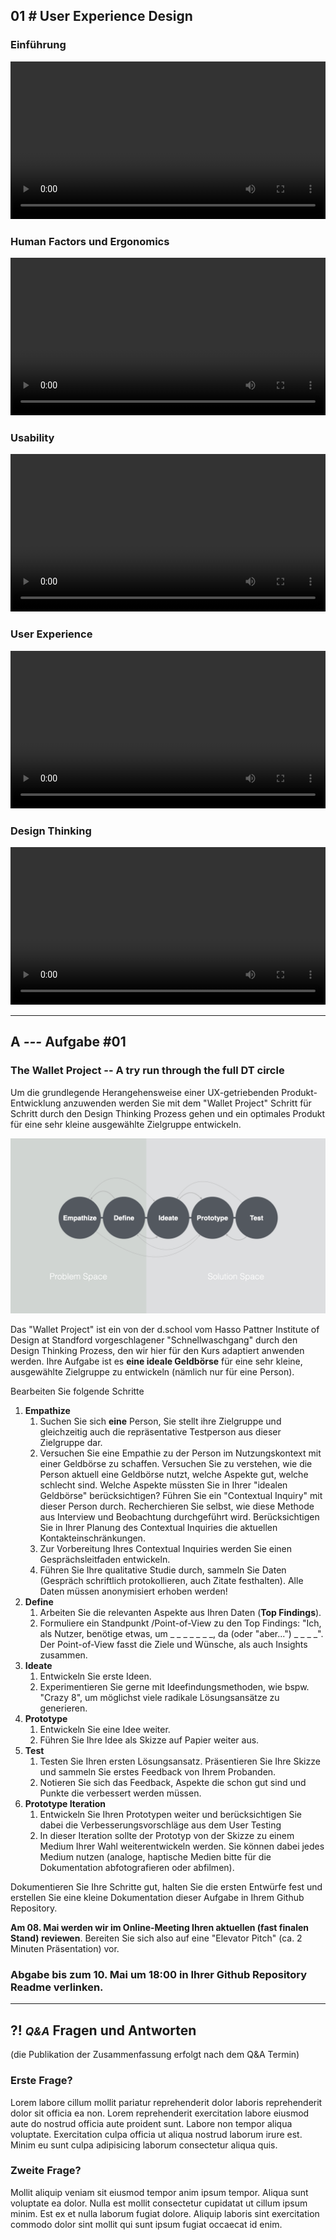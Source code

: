 ## **01 _#_** User Experience Design

### Einführung
<video controls width="100%"> 
    <source src="https://lehre.gabriel-rausch.de/HFU/IFD_SoSe20/L01/01_Einfuehrung.mp4" type="video/mp4"> 
    <a href="https://lehre.gabriel-rausch.de/HFU/IFD_SoSe20/L01/01_Einfuehrung.mp4">Zum Video</a>
</video>

### Human Factors und Ergonomics
<video controls width="100%"> 
    <source src="https://lehre.gabriel-rausch.de/HFU/IFD_SoSe20/L01/02_Human_Factors_and_Ergonomics.mp4" type="video/mp4"> 
    <a href="https://lehre.gabriel-rausch.de/HFU/IFD_SoSe20/L01/02_Human_Factors_and_Ergonomics.mp4">Zum Video</a>
</video>

### Usability
<video controls width="100%"> 
    <source src="https://lehre.gabriel-rausch.de/HFU/IFD_SoSe20/L01/03_Usability.mp4" type="video/mp4"> 
    <a href="https://lehre.gabriel-rausch.de/HFU/IFD_SoSe20/L01/03_Usability.mp4">Zum Video</a>
</video>

### User Experience
<video controls width="100%"> 
    <source src="https://lehre.gabriel-rausch.de/HFU/IFD_SoSe20/L01/04_User_Experience.mp4" type="video/mp4"> 
    <a href="https://lehre.gabriel-rausch.de/HFU/IFD_SoSe20/L01/04_User_Experience.mp4">Zum Video</a>
</video>

### Design Thinking
<video controls width="100%"> 
    <source src="https://lehre.gabriel-rausch.de/HFU/IFD_SoSe20/L01/05_Design_Thinking.mp4" type="video/mp4"> 
    <a href="https://lehre.gabriel-rausch.de/HFU/IFD_SoSe20/L01/05_Design_Thinking.mp4">Zum Video</a>
</video>

---


## **A _---_** Aufgabe #01
### The Wallet Project -- A try run through the full DT circle

Um die grundlegende Herangehensweise einer UX-getriebenden Produkt-Entwicklung anzuwenden werden Sie mit dem "Wallet Project" Schritt für Schritt durch den Design Thinking Prozess gehen und ein optimales Produkt für eine sehr kleine ausgewählte Zielgruppe entwickeln.

![5-stufiger Design Thinking Prozess nach d.school Bootcamp Bootleg (HPI)](5_Phased_Design_Thinking_Process_DSchool.png)

Das "Wallet Project" ist ein von der d.school vom Hasso Pattner Institute of Design at Standford vorgeschlagener "Schnellwaschgang" durch den Design Thinking Prozess, den wir hier für den Kurs adaptiert anwenden werden. Ihre Aufgabe ist es **eine ideale Geldbörse** für eine sehr kleine, ausgewählte Zielgruppe zu entwickeln (nämlich nur für eine Person). 

Bearbeiten Sie folgende Schritte

1. **Empathize**
    1. Suchen Sie sich **eine** Person, Sie stellt ihre Zielgruppe und gleichzeitig auch die repräsentative Testperson aus dieser Zielgruppe dar.
    2. Versuchen Sie eine Empathie zu der Person im Nutzungskontext mit einer Geldbörse zu schaffen. Versuchen Sie zu verstehen, wie die Person aktuell eine Geldbörse nutzt, welche Aspekte gut, welche schlecht sind. Welche Aspekte müssten Sie in Ihrer "idealen Geldbörse" berücksichtigen? Führen Sie ein "Contextual Inquiry" mit dieser Person durch. Recherchieren Sie selbst, wie diese Methode aus Interview und Beobachtung durchgeführt wird. Berücksichtigen Sie in Ihrer Planung des Contextual Inquiries die aktuellen Kontakteinschränkungen.
    3. Zur Vorbereitung Ihres Contextual Inquiries werden Sie einen Gesprächsleitfaden entwickeln. 
    4. Führen Sie Ihre qualitative Studie durch, sammeln Sie Daten (Gespräch schriftlich protokollieren, auch Zitate festhalten). Alle Daten müssen anonymisiert erhoben werden!
2. **Define**
    1. Arbeiten Sie die relevanten Aspekte aus Ihren Daten (**Top Findings**).
    2. Formuliere ein Standpunkt /Point-of-View zu den Top Findings: "Ich, als Nutzer, benötige etwas, um _ _ _ _ _ _ _, da (oder "aber...") _ _ _ _". Der Point-of-View fasst die Ziele und Wünsche, als auch Insights zusammen.
3. **Ideate**
    1. Entwickeln Sie erste Ideen. 
    2. Experimentieren Sie gerne mit Ideefindungsmethoden, wie bspw. "Crazy 8", um möglichst viele radikale Lösungsansätze zu generieren.
4. **Prototype**
    1. Entwickeln Sie eine Idee weiter.
    2. Führen Sie Ihre Idee als Skizze auf Papier weiter aus.
5. **Test**
    1. Testen Sie Ihren ersten Lösungsansatz. Präsentieren Sie Ihre Skizze und sammeln Sie erstes Feedback von Ihrem Probanden.
    2. Notieren Sie sich das Feedback, Aspekte die schon gut sind und Punkte die verbessert werden müssen.
6. **Prototype Iteration**
    1. Entwickeln Sie Ihren Prototypen weiter und berücksichtigen Sie dabei die Verbesserungsvorschläge aus dem User Testing
    2. In dieser Iteration sollte der Prototyp von der Skizze zu einem Medium Ihrer Wahl weiterentwickeln werden. Sie können dabei jedes Medium nutzen (analoge, haptische Medien bitte für die Dokumentation abfotografieren oder abfilmen).

Dokumentieren Sie Ihre Schritte gut, halten Sie die ersten Entwürfe fest und erstellen Sie eine kleine Dokumentation dieser Aufgabe in Ihrem Github Repository.

**Am 08. Mai werden wir im Online-Meeting Ihren aktuellen (fast finalen Stand) reviewen**. Bereiten Sie sich also auf eine "Elevator Pitch" (ca. 2 Minuten Präsentation) vor.

### Abgabe bis zum 10. Mai um 18:00 in Ihrer Github Repository Readme verlinken.


---


## **?! _<small>Q&A</small>_** Fragen und Antworten
(die Publikation der Zusammenfassung erfolgt nach dem Q&A Termin)


### Erste Frage?
Lorem labore cillum mollit pariatur reprehenderit dolor laboris reprehenderit dolor sit officia ea non. Lorem reprehenderit exercitation labore eiusmod aute do nostrud officia aute proident sunt. Labore non tempor aliqua voluptate. Exercitation culpa officia ut aliqua nostrud laborum irure est. Minim eu sunt culpa adipisicing laborum consectetur aliqua quis.

### Zweite Frage?
Mollit aliquip veniam sit eiusmod tempor anim ipsum tempor. Aliqua sunt voluptate ea dolor. Nulla est mollit consectetur cupidatat ut cillum ipsum minim. Est ex et nulla laborum fugiat dolore. Aliquip laboris sint exercitation commodo dolor sint mollit qui sunt ipsum fugiat occaecat id enim.